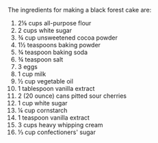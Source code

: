 The ingredients for making a black forest cake are:

01) 2⅛ cups all-purpose flour
02) 2 cups white sugar
03) ¾ cup unsweetened cocoa powder
04) 1½ teaspoons baking powder
05) ¾ teaspoon baking soda
06) ¾ teaspoon salt
07) 3 eggs
08) 1 cup milk
09) ½ cup vegetable oil
10) 1 tablespoon vanilla extract
11) 2 (20 ounce) cans pitted sour cherries
12) 1 cup white sugar
13) ¼ cup cornstarch
14) 1 teaspoon vanilla extract
15) 3 cups heavy whipping cream
16) ⅓ cup confectioners' sugar  
